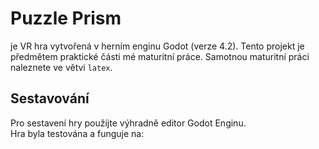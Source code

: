 # Puzzle Prism
je VR hra vytvořená v herním enginu Godot (verze 4.2).
Tento projekt je předmětem praktické části mé maturitní práce. Samotnou maturitní práci naleznete ve větvi `latex`.

## Sestavování
Pro sestavení hry použijte výhradně editor Godot Enginu.  
Hra byla testována a funguje na:
